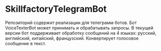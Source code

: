 # SkillfactoryTelegramBot
Репозиторий содержит реализации для телеграмм ботов.
Бот VoiceTexterBot может принимать и обрабатывать запросы. В текущей версии бот поддерживает обработку сообщений на 4 языках: русский, английский, китайский, французский. Конвертирует голосовое сообщение в текст.
